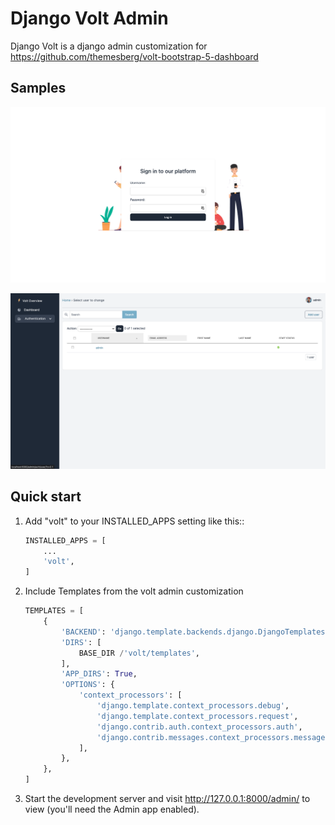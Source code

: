 # Django Volt Admin
Django Volt is a django admin customization for https://github.com/themesberg/volt-bootstrap-5-dashboard

Samples
----------
![alt text](./docs/login.png)

![alt text](./docs/dashboard.png)

Quick start
-----------

1. Add "volt" to your INSTALLED_APPS setting like this::
    ```python
    INSTALLED_APPS = [
        ...
        'volt',
    ]
    ```

2. Include Templates from the volt admin customization
    ```python
    TEMPLATES = [
        {
            'BACKEND': 'django.template.backends.django.DjangoTemplates',
            'DIRS': [
                BASE_DIR /'volt/templates',
            ],
            'APP_DIRS': True,
            'OPTIONS': {
                'context_processors': [
                    'django.template.context_processors.debug',
                    'django.template.context_processors.request',
                    'django.contrib.auth.context_processors.auth',
                    'django.contrib.messages.context_processors.messages',
                ],
            },
        },
    ]
    ```

3. Start the development server and visit http://127.0.0.1:8000/admin/
   to view (you'll need the Admin app enabled).